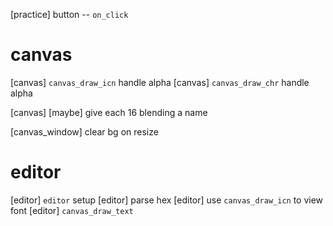 [practice] button -- `on_click`

# canvas

[canvas] `canvas_draw_icn` handle alpha
[canvas] `canvas_draw_chr` handle alpha

[canvas] [maybe] give each 16 blending a name

[canvas_window] clear bg on resize

# editor

[editor] `editor` setup
[editor] parse hex
[editor] use `canvas_draw_icn` to view font
[editor] `canvas_draw_text`
